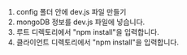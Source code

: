
1. config 폴더 안에 dev.js 파일 만들기 
2. mongoDB 정보를 dev.js 파일에 넣습니다.
3. 루트 디렉토리에서 "npm install"을 입력합니다. 
4. 클라이언트 디렉토리에서 "npm install"을 입력합니다.


